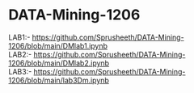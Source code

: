 # DATA-Mining-1206
LAB1:- https://github.com/Sprusheeth/DATA-Mining-1206/blob/main/DMlab1.ipynb<br>
LAB2:- https://github.com/Sprusheeth/DATA-Mining-1206/blob/main/DMlab2.ipynb<br>
LAB3:- https://github.com/Sprusheeth/DATA-Mining-1206/blob/main/lab3Dm.ipynb<br>
